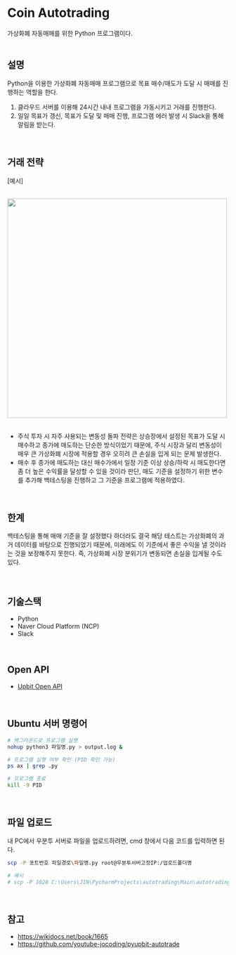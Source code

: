 # Coin Autotrading
가상화폐 자동매매를 위한 Python 프로그램이다.
<br><br>

## 설명
Python을 이용한 가상화폐 자동매매 프로그램으로 목표 매수/매도가 도달 시 매매를 진행하는 역할을 한다.<br>
1. 클라우드 서버를 이용해 24시간 내내 프로그램을 가동시키고 거래를 진행한다.
2. 일일 목표가 갱신, 목표가 도달 및 매매 진행, 프로그램 에러 발생 시 Slack을 통해 알림을 받는다.
<br>

## 거래 전략
<div>
  <p>[예시]</p><br>
  <img src="https://user-images.githubusercontent.com/56622731/211847406-6a8d8329-a283-4b1d-94f3-573755cad6d2.png" width="500"/>
</div><br>

- 주식 투자 시 자주 사용되는 변동성 돌파 전략은 상승장에서 설정된 목표가 도달 시 매수하고 종가에 매도하는 단순한 방식이었기 때문에, 주식 시장과 달리 변동성이 매우 큰 가상화폐 시장에 적용할 경우 오히려 큰 손실을 입게 되는 문제 발생한다.
- 매수 후 종가에 매도하는 대신 매수가에서 일정 기준 이상 상승/하락 시 매도한다면 좀 더 높은 수익률을 달성할 수 있을 것이라 판단, 매도 기준을 설정하기 위한 변수를 추가해 백테스팅을 진행하고 그 기준을 프로그램에 적용하였다.
<br>

## 한계
백테스팅을 통해 매매 기준을 잘 설정했다 하더라도 결국 해당 테스트는 가상화폐의 과거 데이터를 바탕으로 진행되었기 때문에, 미래에도 이 기준에서 좋은 수익을 낼 것이라는 것을 보장해주지 못한다. 즉, 가상화폐 시장 분위기가 변동되면 손실을 입게될 수도 있다.
<br><br><br>

## 기술스택
- Python
- Naver Cloud Platform (NCP)
- Slack
<br>

## Open API
- [Upbit Open API](https://upbit.com/service_center/open_api_guide)
<br>

## Ubuntu 서버 명령어
```bash
# 백그라운드로 프로그램 실행
nohup python3 파일명.py > output.log &

# 프로그램 실행 여부 확인 (PID 확인 가능)
ps ax | grep .py

# 프로그램 종료
kill -9 PID
```
<br>

## 파일 업로드
내 PC에서 우분투 서버로 파일을 업로드하려면, cmd 창에서 다음 코드를 입력하면 된다.
```bash
scp -P 포트번호 파일경로\파일명.py root@우분투서버고정IP:/업로드폴더명

# 예시
# scp -P 1028 C:\Users\JIN\PycharmProjects\autotrading\Main\autotrading.py root@106.10.39.203:/home
```
<br>

## 참고
- https://wikidocs.net/book/1665
- https://github.com/youtube-jocoding/pyupbit-autotrade